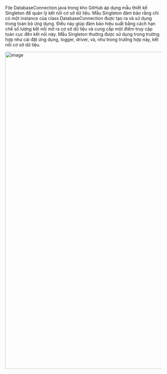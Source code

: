
File DatabaseConnection.java trong kho GitHub áp dụng mẫu thiết kế Singleton để quản lý kết nối cơ sở dữ liệu. Mẫu Singleton đảm bảo rằng chỉ có một instance của class DatabaseConnection được tạo ra và sử dụng trong toàn bộ ứng dụng. Điều này giúp đảm bảo hiệu suất bằng cách hạn chế số lượng kết nối mở ra cơ sở dữ liệu và cung cấp một điểm truy cập toàn cục đến kết nối này. Mẫu Singleton thường được sử dụng trong trường hợp như cài đặt ứng dụng, logger, driver, và, như trong trường hợp này, kết nối cơ sở dữ liệu.

<img width="1017" alt="image" src="https://github.com/git-thaitech/design-patterns/assets/72333463/b360520b-3801-41b6-a015-edba90df85f9">
